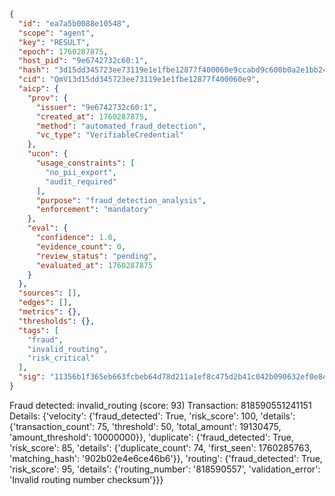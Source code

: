```json
{
  "id": "ea7a5b0088e10548",
  "scope": "agent",
  "key": "RESULT",
  "epoch": 1760287875,
  "host_pid": "9e6742732c60:1",
  "hash": "3d15dd345723ee73119e1e1fbe12877f400060e9ccabd9c600b0a2e1bb24c038",
  "cid": "QmV13d15dd345723ee73119e1e1fbe12877f400060e9",
  "aicp": {
    "prov": {
      "issuer": "9e6742732c60:1",
      "created_at": 1760287875,
      "method": "automated_fraud_detection",
      "vc_type": "VerifiableCredential"
    },
    "ucon": {
      "usage_constraints": [
        "no_pii_export",
        "audit_required"
      ],
      "purpose": "fraud_detection_analysis",
      "enforcement": "mandatory"
    },
    "eval": {
      "confidence": 1.0,
      "evidence_count": 0,
      "review_status": "pending",
      "evaluated_at": 1760287875
    }
  },
  "sources": [],
  "edges": [],
  "metrics": {},
  "thresholds": {},
  "tags": [
    "fraud",
    "invalid_routing",
    "risk_critical"
  ],
  "sig": "11356b1f365eb663fcbeb64d78d211a1ef8c475d2b41c042b090632ef0e8e8bb"
}
```

Fraud detected: invalid_routing (score: 93)
Transaction: 818590551241151
Details: {'velocity': {'fraud_detected': True, 'risk_score': 100, 'details': {'transaction_count': 75, 'threshold': 50, 'total_amount': 19130475, 'amount_threshold': 10000000}}, 'duplicate': {'fraud_detected': True, 'risk_score': 85, 'details': {'duplicate_count': 74, 'first_seen': 1760285763, 'matching_hash': '902b02e4e6ce46b6'}}, 'routing': {'fraud_detected': True, 'risk_score': 95, 'details': {'routing_number': '818590557', 'validation_error': 'Invalid routing number checksum'}}}